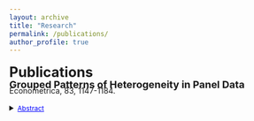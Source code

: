 ```yaml
---
layout: archive
title: "Research"
permalink: /publications/
author_profile: true
---
```



**<span style="font-size: 25px; line-height: 1.5;">Publications </span>** \
**<span style="font-size: 18px; line-height: 0.3;">Grouped Patterns of Heterogeneity in Panel Data</span>** 
Econometrica, 83, 1147-1184.

<details>
  <summary><span style="color:blue; text-decoration:underline; font-size: 12px;">Abstract</span></summary>
  <span style="font-size: 10px;">This paper introduces time-varying grouped patterns of heterogeneity in linear panel data models. A distinctive feature of our approach is that group membership is left unrestricted. We estimate the parameters of the model using a “grouped fixed-effects” estimator that minimizes a least squares criterion with respect to all possible groupings of the cross-sectional units. Recent advances in the clustering literature allow for fast and efficient computation. We provide conditions under which our estimator is consistent as both dimensions of the panel tend to infinity, and we develop inference methods. Finally, we allow for grouped patterns of unobserved heterogeneity in the study of the link between income and democracy across countries.</span>
  
</details>

